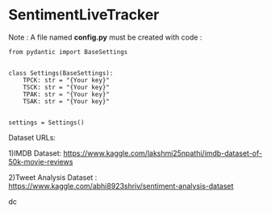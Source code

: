 # SentimentLiveTracker

Note : A file named **config.py** must be created with code :
``` 
from pydantic import BaseSettings


class Settings(BaseSettings):
    TPCK: str = "{Your key}"
    TSCK: str = "{Your key}"
    TPAK: str = "{Your key}"
    TSAK: str = "{Your key}"


settings = Settings()
 ```



Dataset URLs:


1)IMDB Dataset: https://www.kaggle.com/lakshmi25npathi/imdb-dataset-of-50k-movie-reviews


2)Tweet Analysis Dataset : https://www.kaggle.com/abhi8923shriv/sentiment-analysis-dataset

dc
